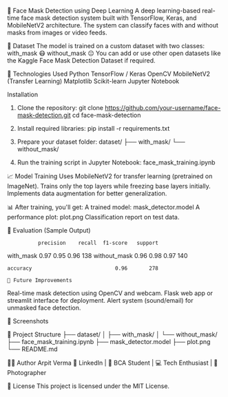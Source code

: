 🧠 Face Mask Detection using Deep Learning
A deep learning-based real-time face mask detection system built with TensorFlow, Keras, and MobileNetV2 architecture. The system can classify faces with and without masks from images or video feeds.

📁 Dataset
The model is trained on a custom dataset with two classes:
with_mask 😷
without_mask 😐
You can add or use other open datasets like the Kaggle Face Mask Detection Dataset if required.

🧰 Technologies Used
Python
TensorFlow / Keras
OpenCV
MobileNetV2 (Transfer Learning)
Matplotlib
Scikit-learn
Jupyter Notebook

 Installation
1. Clone the repository:
git clone https://github.com/your-username/face-mask-detection.git
cd face-mask-detection

2. Install required libraries:
 pip install -r requirements.txt

3. Prepare your dataset folder:
   dataset/
├── with_mask/
└── without_mask/

4. Run the training script in Jupyter Notebook:
 face_mask_training.ipynb

📈 Model Training
Uses MobileNetV2 for transfer learning (pretrained on ImageNet).
Trains only the top layers while freezing base layers initially.
Implements data augmentation for better generalization.

📊 After training, you'll get:
A trained model: mask_detector.model
A performance plot: plot.png
Classification report on test data.

🧪 Evaluation (Sample Output)

              precision    recall  f1-score   support

   with_mask       0.97      0.95      0.96       138
without_mask       0.96      0.98      0.97       140

    accuracy                           0.96       278

    🚀 Future Improvements
Real-time mask detection using OpenCV and webcam.
Flask web app or streamlit interface for deployment.
Alert system (sound/email) for unmasked face detection.

📸 Screenshots


📂 Project Structure
├── dataset/
│   ├── with_mask/
│   └── without_mask/
├── face_mask_training.ipynb
├── mask_detector.model
├── plot.png
└── README.md

🧑‍💻 Author
Arpit Verma
🔗 LinkedIn | 🐍 BCA Student | 💻 Tech Enthusiast | 📸 Photographer

📜 License
This project is licensed under the MIT License.



